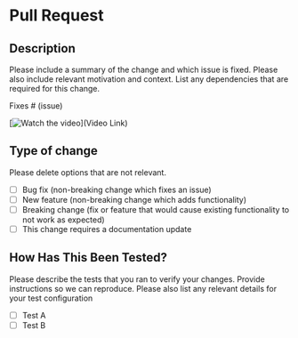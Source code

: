 # Pull Request

## Description

Please include a summary of the change and which issue is fixed. Please also include relevant motivation and context. List any dependencies that are required for this change.

Fixes # (issue)

[![Watch the video](https://riggswealth.com/wp-content/uploads/2016/06/Riggs-Video-Placeholder.jpg)](Video Link)

## Type of change

Please delete options that are not relevant.

- [ ] Bug fix (non-breaking change which fixes an issue)
- [ ] New feature (non-breaking change which adds functionality)
- [ ] Breaking change (fix or feature that would cause existing functionality to not work as expected)
- [ ] This change requires a documentation update

## How Has This Been Tested?

Please describe the tests that you ran to verify your changes. Provide instructions so we can reproduce. Please also list any relevant details for your test configuration

- [ ] Test A
- [ ] Test B